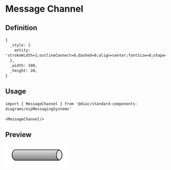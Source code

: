 # Message Channel

## Definition

```
{
  _style: { 
    entity: 'strokeWidth=1;outlineConnect=0;dashed=0;align=center;fontSize=8;shape=mxgraph.eip.messageChannel;html=1;verticalLabelPosition=bottom;verticalAlign=top;',
  },
  _width: 100,
  _height: 20,
}
```

## Usage

```
import { MessageChannel } from '@diac/standard-components-diagrams/eipMessagingSystems'

<MessageChannel/>
```

## Preview

<img src="./message-channel.png" width="200"/>
